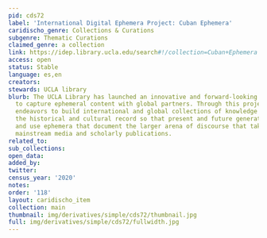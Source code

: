 ```yaml
---
pid: cds72
label: 'International Digital Ephemera Project: Cuban Ephemera'
caridischo_genre: Collections & Curations
subgenre: Thematic Curations
claimed_genre: a collection
link: https://idep.library.ucla.edu/search#!/collection=Cuban+Ephemera
access: open
status: Stable
language: es,en
creators:
stewards: UCLA library
blurb: The UCLA Library has launched an innovative and forward-looking initiative
  to capture ephemeral content with global partners. Through this project, UCLA Library
  endeavors to build international and global collections of knowledge and to preserve
  the historical and cultural record so that present and future generations can access
  and use ephemera that document the larger arena of discourse that takes place alongside
  mainstream media and scholarly publications.
related_to:
sub_collections:
open_data:
added_by:
twitter:
census_year: '2020'
notes:
order: '118'
layout: caridischo_item
collection: main
thumbnail: img/derivatives/simple/cds72/thumbnail.jpg
full: img/derivatives/simple/cds72/fullwidth.jpg
---
```

